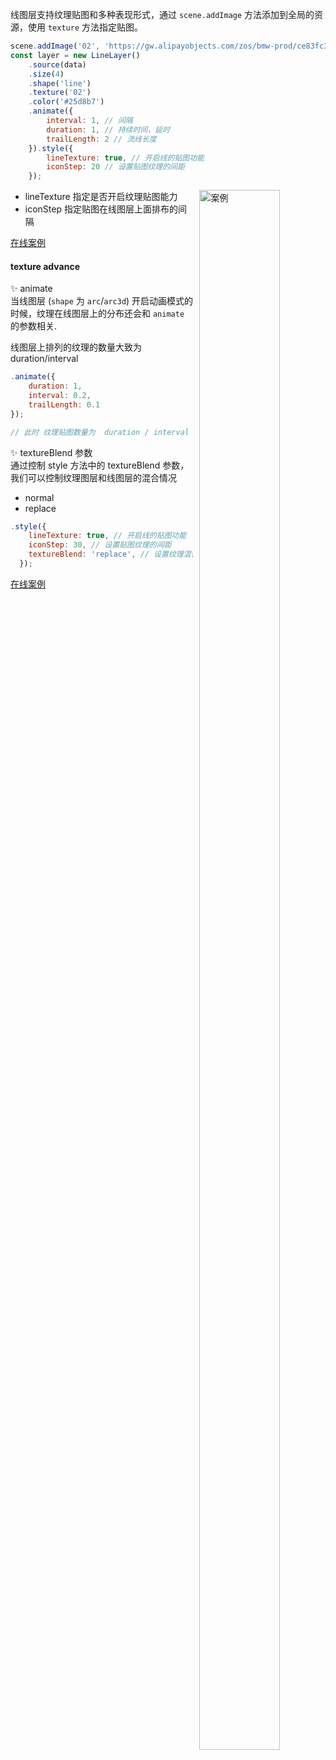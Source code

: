 线图层支持纹理贴图和多种表现形式，通过 `scene.addImage` 方法添加到全局的资源，使用 `texture` 方法指定贴图。

```javascript
scene.addImage('02', 'https://gw.alipayobjects.com/zos/bmw-prod/ce83fc30-701f-415b-9750-4b146f4b3dd6.svg');
const layer = new LineLayer()
    .source(data)
    .size(4)
    .shape('line')
    .texture('02')
    .color('#25d8b7')
    .animate({
        interval: 1, // 间隔
        duration: 1, // 持续时间，延时
        trailLength: 2 // 流线长度
    }).style({
        lineTexture: true, // 开启线的贴图功能
        iconStep: 20 // 设置贴图纹理的间距
    });
```

<div>
  <div style="width:40%;float:right; margin-left: 10px;">
    <img  width="80%" alt="案例" src='https://gw.alipayobjects.com/mdn/rms_816329/afts/img/A*KEupSZ_p0pYAAAAAAAAAAAAAARQnAQ'>
  </div>
</div>

- lineTexture   指定是否开启纹理贴图能力
- iconStep      指定贴图在线图层上面排布的间隔

[在线案例](/examples/gallery/animate/#animate_path_texture)

#### texture advance

✨ animate  
当线图层 (`shape` 为 `arc`/`arc3d`) 开启动画模式的时候，纹理在线图层上的分布还会和 `animate` 的参数相关.        

线图层上排列的纹理的数量大致为 duration/interval

```javascript
.animate({
    duration: 1,
    interval: 0.2,
    trailLength: 0.1
});

// 此时 纹理贴图数量为  duration / interval = 5
```

✨ textureBlend 参数    
通过控制 style 方法中的 textureBlend 参数，我们可以控制纹理图层和线图层的混合情况  

- normal
- replace

```javascript
.style({
    lineTexture: true, // 开启线的贴图功能
    iconStep: 30, // 设置贴图纹理的间距
    textureBlend: 'replace', // 设置纹理混合方式，默认值为 normal，可选值有 normal/replace 两种
  });

```

[在线案例](zh/examples/line/animate#plane_animate2)

